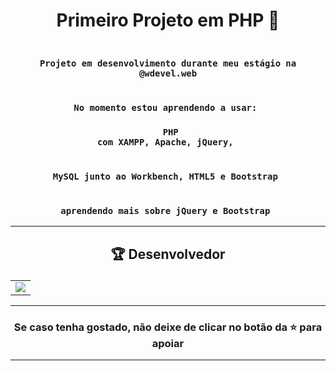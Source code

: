 # <p align="center"> Primeiro Projeto em PHP 🐘</p> 

### <div align="center"><code> Projeto em desenvolvimento durante meu estágio na @wdevel.web </code></div>
### <div align="center"><code> No momento estou aprendendo a usar: </code></div>
### <div align="center"><code> PHP com XAMPP, Apache, jQuery, </code></div>
### <div align="center"><code> MySQL junto ao Workbench, HTML5 e Bootstrap </code></div>
### <div align="center"><code> aprendendo mais sobre jQuery e Bootstrap </code></div>
 

-------------------------------------------------------------------------------------------------------------------------------------------

## <p align="center"> 🏆 Desenvolvedor </p> 

<table align="center">
	<tr>
		<td>
            <a href="https://github.com/guidsribeiro/phpinit/graphs/contributors">
              <img src="https://contrib.rocks/image?repo=guidsribeiro/phpinit" />
            </a>
        </td>
	</tr>
</table>

----------------------------------------------------------

### <p align="center"> Se caso tenha gostado, não deixe de clicar no botão da ⭐ para apoiar </p>

----------------------------------------------------------